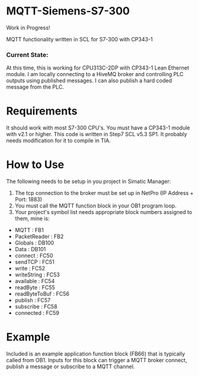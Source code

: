 # MQTT-Siemens-S7-300
Work in Progress!

MQTT functionality written in SCL for S7-300 with CP343-1

### Current State:
At this time, this is working for CPU313C-2DP with CP343-1 Lean Ethernet module.
I am locally connecting to a HiveMQ broker and controlling PLC outputs using published messages.
I can also publish a hard coded message from the PLC.

# Requirements
It should work with most S7-300 CPU's.
You must have a CP343-1 module with v2.1 or higher.
This code is written in Step7 SCL v5.3 SP1. It probably needs modification for it to compile in TIA.

# How to Use
The following needs to be setup in you project in Simatic Manager:

1. The tcp connection to the broker must be set up in NetPro (IP Address + Port: 1883)
2. You must call the MQTT function block in your OB1 program loop.
2. Your project's symbol list needs appropriate block numbers assigned to them, mine is:

- MQTT   		: FB1
- PacketReader	: FB2
- Globals  		: DB100
- Data			: DB101
- connect 		: FC50
- sendTCP		: FC51
- write 		: FC52
- writeString	: FC53
- available		: FC54
- readByte 		: FC55
- readByteToBuf	: FC56
- publish     	: FC57
- subscribe		: FC58
- connected		: FC59


# Example
Included is an example application function block (FB66) that is typically called from OB1.
Inputs for this block can trigger a MQTT broker connect, publish a message or subscribe to a MQTT channel.